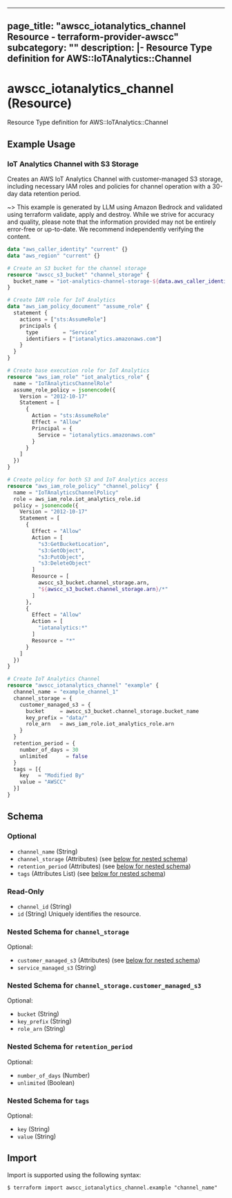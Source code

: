 
---
page_title: "awscc_iotanalytics_channel Resource - terraform-provider-awscc"
subcategory: ""
description: |-
  Resource Type definition for AWS::IoTAnalytics::Channel
---

# awscc_iotanalytics_channel (Resource)

Resource Type definition for AWS::IoTAnalytics::Channel

## Example Usage

### IoT Analytics Channel with S3 Storage

Creates an AWS IoT Analytics Channel with customer-managed S3 storage, including necessary IAM roles and policies for channel operation with a 30-day data retention period.

~> This example is generated by LLM using Amazon Bedrock and validated using terraform validate, apply and destroy. While we strive for accuracy and quality, please note that the information provided may not be entirely error-free or up-to-date. We recommend independently verifying the content.

```terraform
data "aws_caller_identity" "current" {}
data "aws_region" "current" {}

# Create an S3 bucket for the channel storage
resource "awscc_s3_bucket" "channel_storage" {
  bucket_name = "iot-analytics-channel-storage-${data.aws_caller_identity.current.account_id}"
}

# Create IAM role for IoT Analytics
data "aws_iam_policy_document" "assume_role" {
  statement {
    actions = ["sts:AssumeRole"]
    principals {
      type        = "Service"
      identifiers = ["iotanalytics.amazonaws.com"]
    }
  }
}

# Create base execution role for IoT Analytics
resource "aws_iam_role" "iot_analytics_role" {
  name = "IoTAnalyticsChannelRole"
  assume_role_policy = jsonencode({
    Version = "2012-10-17"
    Statement = [
      {
        Action = "sts:AssumeRole"
        Effect = "Allow"
        Principal = {
          Service = "iotanalytics.amazonaws.com"
        }
      }
    ]
  })
}

# Create policy for both S3 and IoT Analytics access
resource "aws_iam_role_policy" "channel_policy" {
  name = "IoTAnalyticsChannelPolicy"
  role = aws_iam_role.iot_analytics_role.id
  policy = jsonencode({
    Version = "2012-10-17"
    Statement = [
      {
        Effect = "Allow"
        Action = [
          "s3:GetBucketLocation",
          "s3:GetObject",
          "s3:PutObject",
          "s3:DeleteObject"
        ]
        Resource = [
          awscc_s3_bucket.channel_storage.arn,
          "${awscc_s3_bucket.channel_storage.arn}/*"
        ]
      },
      {
        Effect = "Allow"
        Action = [
          "iotanalytics:*"
        ]
        Resource = "*"
      }
    ]
  })
}

# Create IoT Analytics Channel
resource "awscc_iotanalytics_channel" "example" {
  channel_name = "example_channel_1"
  channel_storage = {
    customer_managed_s3 = {
      bucket     = awscc_s3_bucket.channel_storage.bucket_name
      key_prefix = "data/"
      role_arn   = aws_iam_role.iot_analytics_role.arn
    }
  }
  retention_period = {
    number_of_days = 30
    unlimited      = false
  }
  tags = [{
    key   = "Modified By"
    value = "AWSCC"
  }]
}
```

<!-- schema generated by tfplugindocs -->
## Schema

### Optional

- `channel_name` (String)
- `channel_storage` (Attributes) (see [below for nested schema](#nestedatt--channel_storage))
- `retention_period` (Attributes) (see [below for nested schema](#nestedatt--retention_period))
- `tags` (Attributes List) (see [below for nested schema](#nestedatt--tags))

### Read-Only

- `channel_id` (String)
- `id` (String) Uniquely identifies the resource.

<a id="nestedatt--channel_storage"></a>
### Nested Schema for `channel_storage`

Optional:

- `customer_managed_s3` (Attributes) (see [below for nested schema](#nestedatt--channel_storage--customer_managed_s3))
- `service_managed_s3` (String)

<a id="nestedatt--channel_storage--customer_managed_s3"></a>
### Nested Schema for `channel_storage.customer_managed_s3`

Optional:

- `bucket` (String)
- `key_prefix` (String)
- `role_arn` (String)



<a id="nestedatt--retention_period"></a>
### Nested Schema for `retention_period`

Optional:

- `number_of_days` (Number)
- `unlimited` (Boolean)


<a id="nestedatt--tags"></a>
### Nested Schema for `tags`

Optional:

- `key` (String)
- `value` (String)

## Import

Import is supported using the following syntax:

```shell
$ terraform import awscc_iotanalytics_channel.example "channel_name"
```
